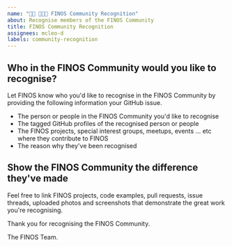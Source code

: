 ```yaml
---
name: "👏🏻 💯💯💯 FINOS Community Recognition"
about: Recognise members of the FINOS Community
title: FINOS Community Recognition
assignees: mcleo-d
labels: community-recognition
---
```


## Who in the FINOS Community would you like to recognise?
Let FINOS know who you'd like to recognise in the FINOS Community by providing the following information your GitHub issue.  

- The person or people in the FINOS Community you'd like to recognise
- The tagged GitHub profiles of the recognised person or people 
- The FINOS projects, special interest groups, meetups, events ... etc where they contribute to FINOS
- The reason why they've been recognised 

## Show the FINOS Community the difference they've made

Feel free to link FINOS projects, code examples, pull requests, issue threads, uploaded photos and screenshots that demonstrate the great work you're recognising.  

Thank you for recognising the FINOS Community.

The FINOS Team.
